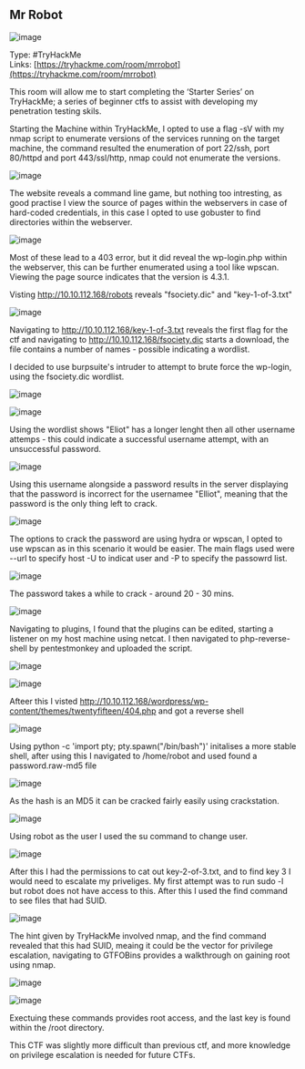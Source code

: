 ## Mr Robot

![image](https://user-images.githubusercontent.com/74746341/170728675-20d8c6bf-2d55-4efe-ae95-9a25a6a9b9ed.png)

Type: #TryHackMe <br>
Links: [https://tryhackme.com/room/mrrobot](https://tryhackme.com/room/mrrobot) <br>

This room will allow me to start completing the ‘Starter Series’ on TryHackMe; a series of beginner ctfs to assist with developing my penetration testing skils.

Starting the Machine within TryHackMe, I opted to use a flag -sV with my nmap script to enumerate versions of the services running on the target machine, the command resulted the enumeration of port 22/ssh, port 80/httpd and port 443/ssl/http, nmap could not enumerate the versions.

![image](https://user-images.githubusercontent.com/74746341/170729074-7679a44c-c1a9-4ac9-8658-81ce7f6f370d.png)

The website reveals a command line game, but nothing too intresting, as good practise I view the source of pages within the webservers in case of hard-coded credentials, in this case I opted to use gobuster to find directories within the webserver.

![image](https://user-images.githubusercontent.com/74746341/170729623-3dce7ab6-1bba-4733-8949-132218f9e894.png)

Most of these lead to a 403 error, but it did reveal the wp-login.php within the webserver, this can be further enumerated using a tool like wpscan. Viewing the page source indicates that the version is 4.3.1.

Visting http://10.10.112.168/robots reveals "fsociety.dic" and "key-1-of-3.txt"

![image](https://user-images.githubusercontent.com/74746341/170730642-26dc608f-ed4d-43a5-bb97-c394ac559893.png)

Navigating to http://10.10.112.168/key-1-of-3.txt reveals the first flag for the ctf and navigating to http://10.10.112.168/fsociety.dic starts a download, the file contains a number of names - possible indicating a wordlist.

I decided to use burpsuite's intruder to attempt to brute force the wp-login, using the fsociety.dic wordlist.

![image](https://user-images.githubusercontent.com/74746341/170731468-087ba69b-f20e-43d8-85f4-6fb68ccf04ed.png)
 
![image](https://user-images.githubusercontent.com/74746341/170731409-b7210bd4-dcb4-4872-88fa-6abea3da396b.png)

Using the wordlist shows "Eliot" has a longer lenght then all other username attemps - this could indicate a successful username attempt, with an unsuccessful password.

![image](https://user-images.githubusercontent.com/74746341/170731842-ac737feb-6df1-4ff5-8169-148c2c1b8650.png)

Using this username alongside a password results in the server displaying that the password is incorrect for the usernamee "Elliot", meaning that the password is the only thing left to crack.

![image](https://user-images.githubusercontent.com/74746341/170732053-8827fb7c-9adb-457b-8c83-4942f1baf14f.png)

The options to crack the password are using hydra or wpscan, I opted to use wpscan as in this scenario it would be easier. The main flags used were --url to specify host -U to indicat user and -P to specify the passowrd list.

![image](https://user-images.githubusercontent.com/74746341/170732741-1e566a01-1ac5-48f2-b740-5009998d2523.png)

The password takes a while to crack - around 20 - 30 mins.

![image](https://user-images.githubusercontent.com/74746341/170735325-e11639c5-a66e-412c-830d-e79d085da820.png)

Navigating to plugins, I found that the plugins can be edited, starting a listener on my host machine using netcat. I then navigated to php-reverse-shell by pentestmonkey and uploaded the script.

![image](https://user-images.githubusercontent.com/74746341/170735725-8c548048-5eae-444c-a6ce-fc246f3c8895.png)

![image](https://user-images.githubusercontent.com/74746341/170735603-5067def7-a4cb-4069-b422-c2d84f48546f.png)

Afteer this I visted http://10.10.112.168/wordpress/wp-content/themes/twentyfifteen/404.php and got a reverse shell

![image](https://user-images.githubusercontent.com/74746341/170736286-ba46c62c-9bfd-491c-94f7-e1933c668f1c.png)

Using python -c 'import pty; pty.spawn("/bin/bash")' initalises a more stable shell, after using this I navigated to /home/robot and used found a password.raw-md5 file

![image](https://user-images.githubusercontent.com/74746341/170736594-976dde29-f0c0-4a39-a2ff-7174664de26b.png)

As the hash is an MD5 it can be cracked fairly easily using crackstation.

![image](https://user-images.githubusercontent.com/74746341/170736886-b620e16e-45b9-43b9-b62f-a7d420099e88.png)

Using robot as the user I used the su command to change user.

![image](https://user-images.githubusercontent.com/74746341/170737147-12cd7e22-b526-488e-bb46-a17811aa74d8.png)

After this I had the permissions to cat out key-2-of-3.txt, and to find key 3 I would need to escalate my priveliges. My first attempt was to run sudo -l but robot does not have access to this. After this I used the find command to see files that had SUID.

![image](https://user-images.githubusercontent.com/74746341/170737735-2ccbedb5-ebf3-462e-aa4e-d23c3c069292.png)

The hint given by TryHackMe involved nmap, and the find command revealed that this had SUID, meaing it could be the vector for privilege escalation, navigating to GTFOBins provides a walkthrough on gaining root using nmap.

![image](https://user-images.githubusercontent.com/74746341/170737951-fa305e10-fc6c-4371-9e20-99afa68c1058.png)

![image](https://user-images.githubusercontent.com/74746341/170738206-de9142f9-fa68-42b9-8288-8fd4a4912fba.png)

Exectuing these commands provides root access, and the last key is found within the /root directory.

This CTF was slightly more difficult than previous ctf, and more knowledge on privilege escalation is needed for future CTFs.
